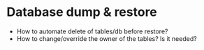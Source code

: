 # Database dump & restore

- How to automate delete of tables/db before restore?
- How to change/override the owner of the tables?  Is it needed?



